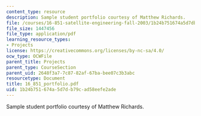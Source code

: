 ```yaml
---
content_type: resource
description: Sample student portfolio courtesy of Matthew Richards.
file: /courses/16-851-satellite-engineering-fall-2003/1b24b751674a5d7db79cad58eefe2ade_16_851_portfolio.pdf
file_size: 1447456
file_type: application/pdf
learning_resource_types:
- Projects
license: https://creativecommons.org/licenses/by-nc-sa/4.0/
ocw_type: OCWFile
parent_title: Projects
parent_type: CourseSection
parent_uid: 2648f3a7-7c87-82af-67ba-bee07c3b3abc
resourcetype: Document
title: 16_851_portfolio.pdf
uid: 1b24b751-674a-5d7d-b79c-ad58eefe2ade
---
```

Sample student portfolio courtesy of Matthew Richards.